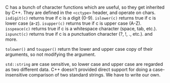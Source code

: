 
C has a bunch of character functions which are useful, so they get inherited by C++. They are defined in the `<cctype>` header, and operate on chars.
`isdigit(c)` returns true if c is a digit (0-9).
`islower(c)` returns true if c is lower case (a-z).
`isupper(c)` returns true if c is upper case (A-Z).
`isspeace(c)` returns true if c is a whitespace character (space, tab, etc.).
`ispunct(c)` returns true if c is a punctuation character (?, !, ., etc.).
and more.

`tolower()` and `toupper()` return the lower and upper case copy of their arguments, so not modifying the argument.

`std::string` are case sensitive, so lower case and upper case are regarded as two different data. C++ doesn't provided direct support for doing a case-insensitive comparison of two standard strings. We have to write our own.
